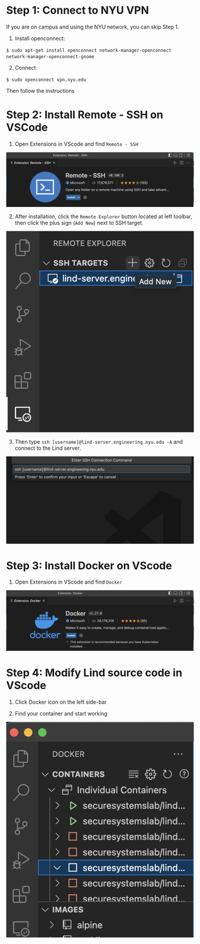 # Step 1: Connect to NYU VPN

If you are on campus and using the NYU network, you can skip Step 1.

1. Install openconnect:

`$ sudo apt-get install openconnect network-manager-openconnect network-manager-openconnect-gnome`

2. Connect:

`$ sudo openconnect vpn.nyu.edu`

Then follow the instructions

# Step 2: Install Remote - SSH on VSCode

1. Open Extensions in VScode and find `Remote - SSH` 

![Find SSH](https://github.com/Lind-Project/lind_project/blob/vscode-image/docs/VSCode-SSH.png)


2. After installation, click the `Remote Explorer` button located at left toolbar, then click the plus sign (`Add New`) next to SSH target. 

![Add Server](https://github.com/Lind-Project/lind_project/blob/vscode-image/docs/VSCode-AddSSH.png)

3. Then type `ssh [username]@lind-server.engineering.nyu.edu -A` and connect to the Lind server.

![SSH Connect](https://github.com/Lind-Project/lind_project/blob/vscode-image/docs/VSCode-SSHConnect.png)

# Step 3: Install Docker on VScode

1. Open Extensions in VScode and find `Docker`

![Find Docker](https://github.com/Lind-Project/lind_project/blob/vscode-image/docs/VSCode-Docker.png)

# Step 4: Modify Lind source code in VScode

1. Click Docker icon on the left side-bar

2. Find your container and start working

![Open Container](https://github.com/Lind-Project/lind_project/blob/vscode-image/docs/VSCode-OpenContainer.png)
